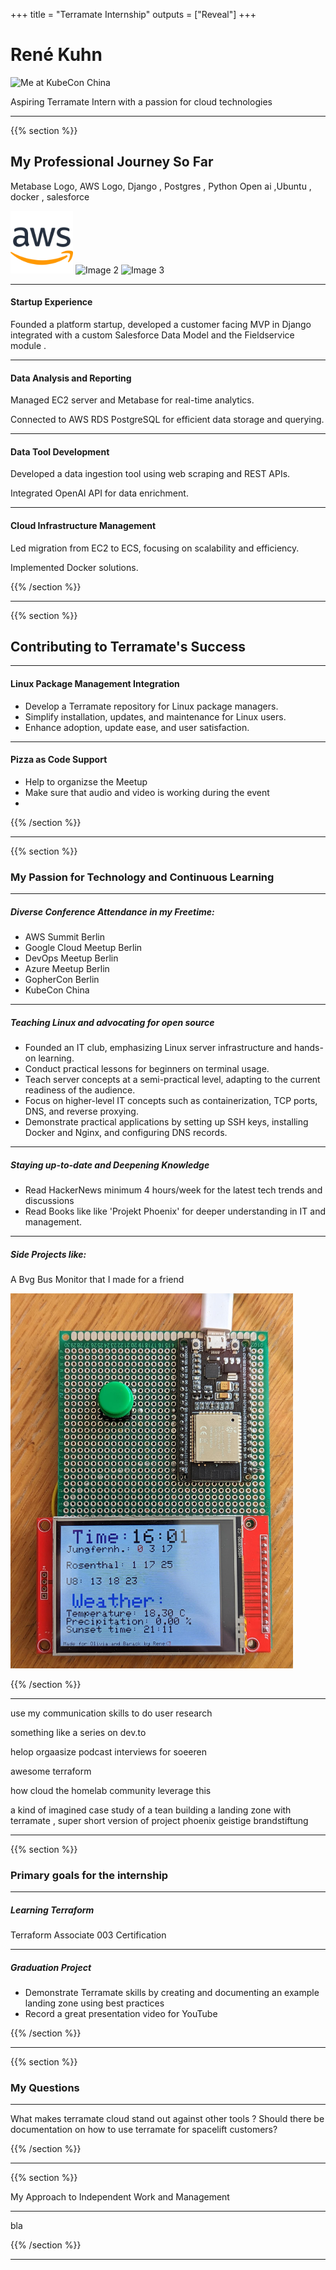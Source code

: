 +++
title = "Terramate Internship"
outputs = ["Reveal"]
+++

# René Kuhn

<img src="https://s6.imgcdn.dev/fUqyw.jpg" alt="Me at KubeCon China" style="max-height: 400px;">

Aspiring Terramate Intern with a passion for cloud technologies

---
{{% section %}}
## My Professional Journey So Far

Metabase Logo, AWS Logo, Django , Postgres , Python Open ai ,Ubuntu , docker , salesforce  
<div class="image-container">
    <img src="./images/aws-svgrepo-com.svg" alt="Image 1" style="max-height: 100px; border: none; box-shadow: none;">
    <img src="image2.jpg" alt="Image 2" style="border: none; box-shadow: none;">
    <img src="image3.jpg" alt="Image 3">
    <!-- Add more images as needed -->
</div>


---
#### Startup Experience

Founded a platform startup, developed a customer facing MVP in Django integrated with a custom Salesforce Data Model and the Fieldservice module .


---


#### Data Analysis and Reporting

Managed EC2 server and Metabase for real-time analytics.

Connected to AWS RDS PostgreSQL for efficient data storage and querying.

---

#### Data Tool Development

Developed a data ingestion tool using web scraping and REST APIs.

Integrated OpenAI API for data enrichment.

---
#### Cloud Infrastructure Management

Led migration from EC2 to ECS, focusing on scalability and efficiency.

Implemented Docker solutions.


{{% /section %}}

---

{{% section %}}

## Contributing to Terramate's Success

---

####  Linux Package Management Integration

- Develop a Terramate repository for Linux package managers.
- Simplify installation, updates, and maintenance for Linux users.
- Enhance adoption, update ease, and user satisfaction.
  
---

#### Pizza as Code Support 
- Help to organizse the Meetup 
- Make sure that audio and video is working during the event 
- 

{{% /section %}}


---

{{% section %}}

### My Passion for Technology and Continuous Learning

--- 

##### Diverse Conference Attendance in my Freetime:

- AWS Summit Berlin 
- Google Cloud Meetup Berlin 
- DevOps Meetup Berlin 
- Azure Meetup Berlin 
- GopherCon Berlin
- KubeCon China 


---
##### Teaching Linux and advocating for open source 

- Founded an IT club, emphasizing Linux server infrastructure and hands-on learning.
- Conduct practical lessons for beginners on terminal usage.
- Teach server concepts at a semi-practical level, adapting to the current readiness of the audience.
- Focus on higher-level IT concepts such as containerization, TCP ports, DNS, and reverse proxying.
- Demonstrate practical applications by setting up SSH keys, installing Docker and Nginx, and configuring DNS records.

---

##### Staying up-to-date and Deepening Knowledge

- Read HackerNews minimum 4 hours/week for the latest tech trends and discussions 
- Read Books like like 'Projekt Phoenix' for deeper understanding in IT and management.

---

##### Side Projects like:
A Bvg Bus Monitor that I made for a friend  

<img src="https://github.com/RocketRene/bvg-monitor-berlin/raw/master/signal-2023-05-25-180141_002.jpeg" alt="My Bvg Bus Monitor" style="max-height: 600px;">



{{% /section %}}


---

use my communication skills to do user research 



something like a series on dev.to 



helop orgaasize podcast interviews for soeeren 


awesome terraform 


how cloud the homelab community leverage this 



a kind of imagined case study of a tean building a landing zone with terramate , super short version of project phoenix 
geistige brandstiftung


---
{{% section %}}
### Primary goals for the internship 

---

##### Learning Terraform 

Terraform Associate 003 Certification

---


##### Graduation Project
- Demonstrate Terramate skills by creating and documenting an example landing zone using best practices
- Record a great presentation video for YouTube 

{{% /section %}}

---
{{% section %}}
### My Questions 

---

What makes terramate cloud stand out against other tools ?
Should there be documentation on how to use terramate for spacelift customers? 
 



{{% /section %}}

---
{{% section %}}

My Approach to Independent Work and Management

---

bla

{{% /section %}}

---


